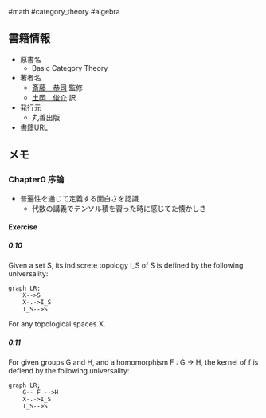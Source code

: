 #math #category_theory #algebra

## 書籍情報

- 原書名
	- Basic Category Theory
- 著者名
	- [斎藤　恭司](https://www.maruzen-publishing.co.jp/author/a140215.html) 監修  
	- [土岡　俊介](https://www.maruzen-publishing.co.jp/author/a140214.html) 訳  
- 発行元
	- 丸善出版
- [書籍URL](https://www.maruzen-publishing.co.jp/item/?book_no=295027)

## メモ

### Chapter0 序論

- 普遍性を通じて定義する面白さを認識
	- 代数の講義でテンソル積を習った時に感じてた懐かしさ

#### Exercise 

##### 0.10

Given a set S, its indiscrete topology I_S of S is defined by the following universality:

```mermaid
graph LR;
	X-->S
	X-.->I_S
	I_S-->S
```
For any topological spaces X.

##### 0.11

For given groups G and H, and a homomorphism F : G -> H, the kernel of f is defiend by the following universality:

```mermaid
graph LR;
	G-- F -->H
	X-.->I_S
	I_S-->S
```
